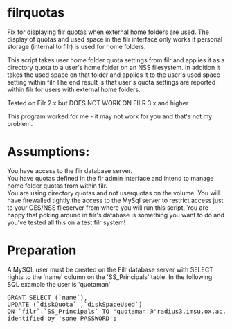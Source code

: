 # filrquotas
Fix for displaying filr quotas when external home folders are used.  The display of quotas and used space in the filr interface only works if personal storage (internal to filr) is used for home folders.

This script takes user home folder quota settings from filr and applies it as a directory quota to a user's home folder on an NSS filesystem.  In addition it takes the used space on that folder and applies it to the user's used space setting within filr 
The end result is that user's quota settings are reported within filr for users with external home folders.

Tested on Filr 2.x but DOES NOT WORK ON FILR 3.x and higher

This program worked for me - it may not work for you and that's not my problem.


# Assumptions:  

You have access to the filr database server.  
You have quotas defined in the flr admin interface and intend to manage home folder quotas from within filr.  
You are using directory quotas and not userquotas on the volume.
You will have firewalled tightly the access to the MySql server to restrict access just to your OES/NSS fileserver from where you will run this script.
You are happy that poking around in filr's database is something you want to do and you've tested all this on a test filr system!


# Preparation

A MySQL user must be created on the Filr database server with SELECT rights to the 'name' column on the 'SS_Principals' table.  In the following SQL example the user is 'quotaman' 

<pre>
GRANT SELECT (`name`),
UPDATE (`diskQuota` ,`diskSpaceUsed`) 
ON `filr`.`SS_Principals` TO 'quotaman'@'radius3.imsu.ox.ac.uk' 
identified by 'some PASSWORD';
</pre>

